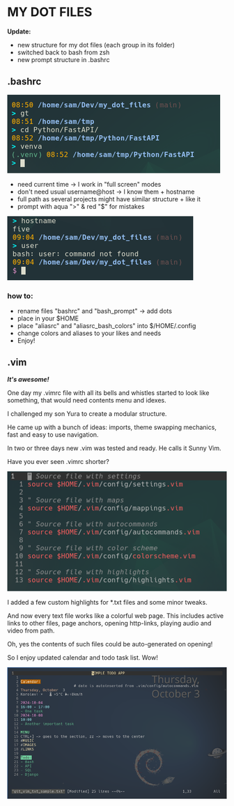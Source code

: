 # MY DOT FILES

**Update:**

- new structure for my dot files (each group in its folder)
- switched back to bash from zsh
- new prompt structure in .bashrc

## .bashrc

!["colors for venv & git statuses"](img/new_bash_prompt.png)

- need current time -> I work in "full screen" modes
- don't need usual username@host -> I know them + hostname
- full path as several projects might have similar structure + like it
- prompt with aqua ">" & red "$" for mistakes

!["red and '$' for errors"](img/new_bash_error_prompt.png)

### how to:

- rename files "bashrc" and "bash_prompt" -> add dots
- place in your $HOME
- place "aliasrc" and "aliasrc_bash_colors" into $/HOME/.config
- change colors and aliases to your likes and needs
- Enjoy!

## .vim

***It's awesome!***

One day my .vimrc file with all its bells and whistles started to look like
something, that would need contents menu and idexes.

I challenged my son Yura to create a modular structure.

He came up with a bunch of ideas: imports, theme swapping mechanics, fast and
easy to use navigation.

In two or three days new .vim was tested and ready. He calls it Sunny Vim.

Have you ever seen .vimrc shorter?

!["best .vimrc file ever"](img/vim_main.png)

I added a few custom highlights for \*.txt files and some minor tweaks.

And now every text file works like a colorful web page. This includes active
links to other files, page anchors, opening http-links, playing audio and video
from path.

Oh, yes the contents of such files could be auto-generated on opening!

So I enjoy updated calendar and todo task list. Wow!

!["my actual todo looks almost the same :-)"](img/vim_todo.png)
